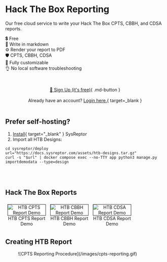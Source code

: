 # Hack The Box Reporting

Our free cloud service to write your Hack The Box CPTS, CBBH, and CDSA reports.

💲 Free  
📝 Write in markdown  
⚙️ Render your report to PDF  
🛡️ CPTS, CBBH, CDSA  
🚀 Fully customizable  
👌 No local software troubleshooting

<br><div style="text-align:center">[:rocket: Sign Up (it's free)](https://htb.sysreptor.com/htb/signup/){ .md-button }</div>
<br><div style="text-align:center">Already have an account? [Login here.](https://labs.sysre.pt){ target=_blank }</div>
<br>

## Prefer self-hosting?
1. [Install](/setup/installation/){ target="_blank" } SysReptor
2. Import all HTB Designs:

```shell
cd sysreptor/deploy
url="https://docs.sysreptor.com/assets/htb-designs.tar.gz"
curl -s "$url" | docker compose exec --no-TTY app python3 manage.py importdemodata --type=design
```

<br><br>

## Hack The Box Reports
<div style="text-align:center">
<a href="/assets/reports/HTB-CPTS-Report.pdf" target="_blank">
    <figure style="float:left;width:24%;margin:0.5em;">
        <img alt="HTB CPTS Report Demo" src="/assets/reports/HTB-CPTS-Report-Preview.png" style="border:1px solid;" />
        <figcaption>HTB CPTS Report Demo</figcaption>
    </figure>
</a>
<a href="/assets/reports/HTB-CBBH-Report.pdf" target="_blank">
    <figure style="float:left;width:24%;margin:0.5em;">
        <img alt="HTB CBBH Report Demo" src="/assets/reports/HTB-CBBH-Report-Preview.png" style="border:1px solid;" />
        <figcaption>HTB CBBH Report Demo</figcaption>
    </figure>
</a>
<a href="/assets/reports/HTB-CDSA-Report.pdf" target="_blank">
    <figure style="float:left;width:24%;margin:0.5em;">
        <img alt="HTB CDSA Report Demo" src="/assets/reports/HTB-CDSA-Report-Preview.png" style="border:1px solid;" />
        <figcaption>HTB CDSA Report Demo</figcaption>
    </figure>
</a>
</div>
<br style="clear:both" />

## Creating HTB Report
<figure markdown>
  ![CPTS Reporting Procedure](/images/cpts-reporting.gif)
</figure>


